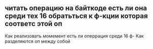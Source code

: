 читать операцию на байткоде
есть ли она среди тех 16
обратьться к ф-кции  которая соответс этой оп
----
Как реализовать момемент есть ли оперрация среди 16 ф-
Как разделяются оп между собой